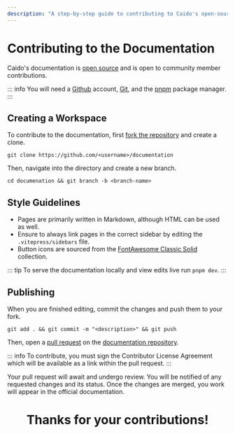 ```yaml
---
description: "A step-by-step guide to contributing to Caido's open-source documentation including setup, style guidelines, and pull request submission process."
---
```


# Contributing to the Documentation

Caido's documentation is [open source](https://github.com/caido/documentation) and is open to community member contributions.

::: info
You will need a [Github](https://github.com) account, [Git](https://git-scm.com/downloads), and the [pnpm](https://pnpm.io/installation) package manager.
:::

## Creating a Workspace

To contribute to the documentation, first [fork the repository](https://docs.github.com/en/get-started/quickstart/fork-a-repo) and create a clone.

```
git clone https://github.com/<username>/documentation
```

Then, navigate into the directory and create a new branch.

```
cd documenation && git branch -b <branch-name>
```

## Style Guidelines

- Pages are primarily written in Markdown, although HTML can be used as well.
- Ensure to always link pages in the correct sidebar by editing the `.vitepress/sidebars` file.
- Button icons are sourced from the [FontAwesome Classic Solid](https://fontawesome.com/search?f=classic&s=solid&o=r) collection.

::: tip
To serve the documentation locally and view edits live run `pnpm dev`.
:::

## Publishing

When you are finished editing, commit the changes and push them to your fork.

```
git add . && git commit -m "<description>" && git push
```

Then, open a [pull request](https://docs.github.com/en/pull-requests/collaborating-with-pull-requests/proposing-changes-to-your-work-with-pull-requests/creating-a-pull-request) on the [documentation repository](https://github.com/caido/documentation).

::: info
To contribute, you must sign the Contributor License Agreement which will be available as a link within the pull request.
:::

Your pull request will await and undergo review. You will be notified of any requested changes and its status. Once the changes are merged, you work will appear in the official documentation.

<center>
  <h1>Thanks for your contributions!</h1>
</center>
